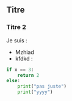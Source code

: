 ## Titre

### Titre 2

Je suis :
  - Mzhiad
  -  kfdkd :


```python
if x == 3:
    return 2
else:
    print("pas juste")
    print("yyyy")
```